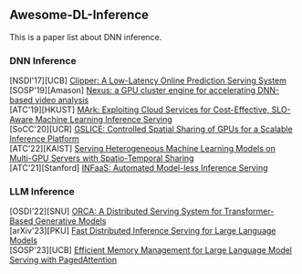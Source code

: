 ## Awesome-DL-Inference
This is a paper list about DNN inference.

### DNN Inference
[NSDI'17][UCB] [Clipper: A Low-Latency Online Prediction Serving System](https://www.usenix.org/conference/nsdi17/technical-sessions/presentation/crankshaw)  
[SOSP'19][Amason] [Nexus: a GPU cluster engine for accelerating DNN-based video analysis](https://dl.acm.org/doi/abs/10.1145/3341301.3359658)  
[ATC'19][HKUST] [MArk: Exploiting Cloud Services for Cost-Effective, SLO-Aware Machine Learning Inference Serving](https://www.usenix.org/conference/atc19/presentation/zhang-chengliang)  
[SoCC'20][UCR] [GSLICE: Controlled Spatial Sharing of GPUs for a Scalable Inference Platform](https://dl.acm.org/doi/abs/10.1145/3419111.3421284)  
[ATC'22][KAIST] [Serving Heterogeneous Machine Learning Models on Multi-GPU Servers with Spatio-Temporal Sharing](https://www.usenix.org/conference/atc22/presentation/choi-seungbeom)  
[ATC'21][Stanford] [INFaaS: Automated Model-less Inference Serving](https://www.usenix.org/conference/atc21/presentation/romero)  


### LLM Inference
[OSDI'22][SNU] [ORCA: A Distributed Serving System for Transformer-Based Generative Models](https://www.usenix.org/conference/osdi22/presentation/yu)   
[arXiv'23][PKU] [Fast Distributed Inference Serving for Large Language Models](https://arxiv.org/abs/2305.05920)    
[SOSP'23][UCB] [Efficient Memory Management for Large Language Model Serving with PagedAttention](https://dl.acm.org/doi/abs/10.1145/3600006.3613165) 

